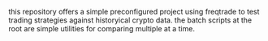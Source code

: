 this repository offers a simple preconfigured project using freqtrade to test trading strategies against historyical crypto data. the batch scripts at the root are simple utilities for comparing multiple at a time.
